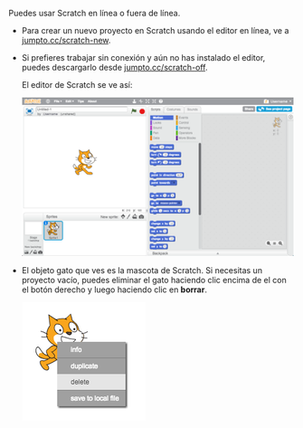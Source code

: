 Puedes usar Scratch en línea o fuera de línea.

+ Para crear un nuevo proyecto en Scratch usando el editor en línea, ve a <a href="http://jumpto.cc/scratch-new" target="_blank">jumpto.cc/scratch-new</a>.

+ Si prefieres trabajar sin conexión y aún no has instalado el editor, puedes descargarlo desde <a href="http://jumpto.cc/scratch-off" target="_blank">jumpto.cc/scratch-off</a>.
    
    El editor de Scratch se ve así:
    
    ![captura de pantalla](images/scratch-editor.png)

+ El objeto gato que ves es la mascota de Scratch. Si necesitas un proyecto vacío, puedes eliminar el gato haciendo clic encima de el con el botón derecho y luego haciendo clic en **borrar**.
    
    ![captura de pantalla](images/delete.png)